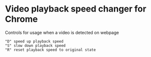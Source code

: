 # Video playback speed changer for Chrome

Controls for usage when a video is detected on webpage

```
"D" speed up playback speed
"S" slow down playback speed
"R" reset playback speed to original state
```
